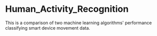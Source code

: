 # Human_Activity_Recognition
This is a comparison of two machine learning algorithms' performance classifying smart device movement data.
